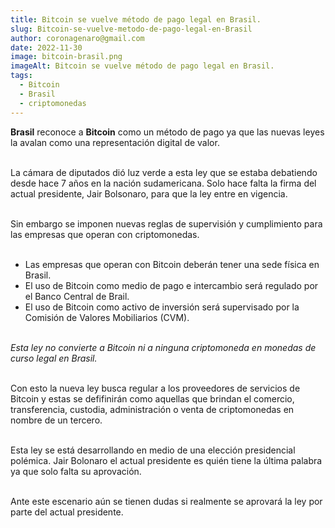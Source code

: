 ```yaml
---
title: Bitcoin se vuelve método de pago legal en Brasil.
slug: Bitcoin-se-vuelve-metodo-de-pago-legal-en-Brasil
author: coronagenaro@gmail.com
date: 2022-11-30
image: bitcoin-brasil.png
imageAlt: Bitcoin se vuelve método de pago legal en Brasil.
tags:
  - Bitcoin
  - Brasil
  - criptomonedas
---
```

**Brasil** reconoce a **Bitcoin** como un método de pago ya que las nuevas leyes la avalan como una representación digital de valor.<br/><br/>

La cámara de diputados dió luz verde a esta ley que se estaba debatiendo desde hace 7 años en la nación sudamericana. Solo hace falta la firma del actual presidente, Jair Bolsonaro, para que la ley entre en vigencia.<br/><br/>

S﻿in embargo se imponen nuevas reglas de supervisión y cumplimiento para las empresas que operan con criptomonedas. <br/><br/>

* Las empresas que operan con Bitcoin deberán tener una sede física en Brasil.
* E﻿l uso de Bitcoin como medio de pago e intercambio será regulado por el Banco Central de Brail.
* E﻿l uso de Bitcoin como activo de inversión será supervisado por la Comisión de Valores Mobiliarios (CVM).<br/><br/>

*E﻿sta ley no convierte a Bitcoin ni a ninguna criptomoneda en monedas de curso legal en Brasil.<br/><br/>*

C﻿on esto la nueva ley busca regular a los proveedores de servicios de Bitcoin y estas se defifinirán como aquellas que brindan el comercio, transferencia, custodia, administración o venta de criptomonedas en nombre de un tercero.<br/><br/>

E﻿sta ley se está desarrollando en medio de una elección presidencial polémica. Jair Bolonaro el actual presidente es quién tiene la última palabra ya que solo falta su aprovación.<br/><br/>

Ante este escenario aún se tienen dudas si realmente se aprovará la ley por parte del actual presidente.<br/><br/>